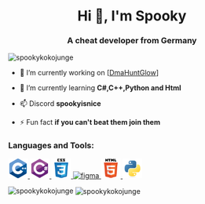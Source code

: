 <h1 align="center">Hi 👋, I'm Spooky</h1>
<h3 align="center">A cheat developer from Germany</h3>

<p align="left"> <img src="https://komarev.com/ghpvc/?username=spookykokojunge&label=Profile%20views&color=0e75b6&style=flat" alt="spookykokojunge" /> </p>

- 🔭 I’m currently working on [[DmaHuntGlow](https://github.com/spookykokojunge/DmaHuntGlow)]

- 🌱 I’m currently learning **C#,C++,Python and Html**

- 📫 Discord **spookyisnice**

- ⚡ Fun fact **if you can't beat them join them**

<p align="left">
</p>

<h3 align="left">Languages and Tools:</h3>
<p align="left"> <a href="https://www.w3schools.com/cpp/" target="_blank" rel="noreferrer"> <img src="https://raw.githubusercontent.com/devicons/devicon/master/icons/cplusplus/cplusplus-original.svg" alt="cplusplus" width="40" height="40"/> </a> <a href="https://www.w3schools.com/cs/" target="_blank" rel="noreferrer"> <img src="https://raw.githubusercontent.com/devicons/devicon/master/icons/csharp/csharp-original.svg" alt="csharp" width="40" height="40"/> </a> <a href="https://www.w3schools.com/css/" target="_blank" rel="noreferrer"> <img src="https://raw.githubusercontent.com/devicons/devicon/master/icons/css3/css3-original-wordmark.svg" alt="css3" width="40" height="40"/> </a> <a href="https://www.figma.com/" target="_blank" rel="noreferrer"> <img src="https://www.vectorlogo.zone/logos/figma/figma-icon.svg" alt="figma" width="40" height="40"/> </a> <a href="https://www.w3.org/html/" target="_blank" rel="noreferrer"> <img src="https://raw.githubusercontent.com/devicons/devicon/master/icons/html5/html5-original-wordmark.svg" alt="html5" width="40" height="40"/> </a> <a href="https://www.python.org" target="_blank" rel="noreferrer"> <img src="https://raw.githubusercontent.com/devicons/devicon/master/icons/python/python-original.svg" alt="python" width="40" height="40"/> </a> </p>

<p><img align="left" src="https://github-readme-stats.vercel.app/api/top-langs?username=spookykokojunge&show_icons=true&locale=en&layout=compact" alt="spookykokojunge" /></p>

<p>&nbsp;<img align="center" src="https://github-readme-stats.vercel.app/api?username=spookykokojunge&show_icons=true&locale=en" alt="spookykokojunge" /></p>

